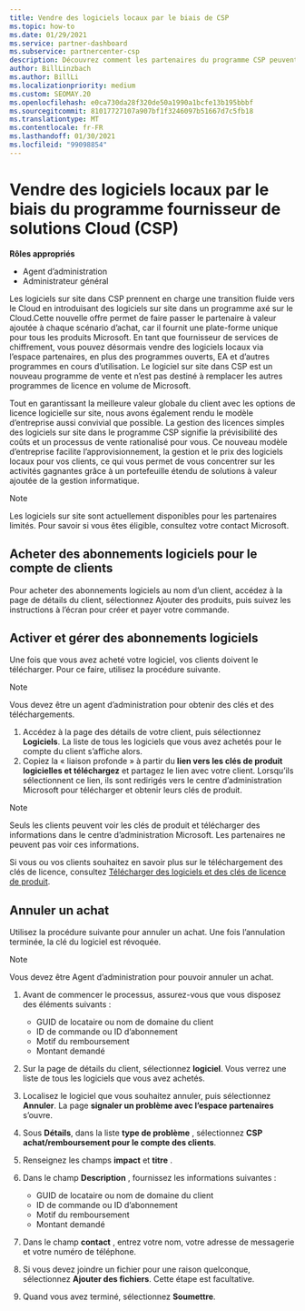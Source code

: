 ```yaml
---
title: Vendre des logiciels locaux par le biais de CSP
ms.topic: how-to
ms.date: 01/29/2021
ms.service: partner-dashboard
ms.subservice: partnercenter-csp
description: Découvrez comment les partenaires du programme CSP peuvent acheter, gérer, vendre et annuler des abonnements logiciels locaux pour le compte de clients dans l’espace partenaires.
author: BillLinzbach
ms.author: BillLi
ms.localizationpriority: medium
ms.custom: SEOMAY.20
ms.openlocfilehash: e0ca730da28f320de50a1990a1bcfe13b195bbbf
ms.sourcegitcommit: 81017727107a907bf1f3246097b51667d7c5fb18
ms.translationtype: MT
ms.contentlocale: fr-FR
ms.lasthandoff: 01/30/2021
ms.locfileid: "99098854"
---
```

# <a name="sell-on-premise-software-through-the-cloud-solution-provider-csp-program"></a>Vendre des logiciels locaux par le biais du programme fournisseur de solutions Cloud (CSP)

**Rôles appropriés**

- Agent d’administration
- Administrateur général

Les logiciels sur site dans CSP prennent en charge une transition fluide vers le Cloud en introduisant des logiciels sur site dans un programme axé sur le Cloud.Cette nouvelle offre permet de faire passer le partenaire à valeur ajoutée à chaque scénario d’achat, car il fournit une plate-forme unique pour tous les produits Microsoft. En tant que fournisseur de services de chiffrement, vous pouvez désormais vendre des logiciels locaux via l’espace partenaires, en plus des programmes ouverts, EA et d’autres programmes en cours d’utilisation. Le logiciel sur site dans CSP est un nouveau programme de vente et n’est pas destiné à remplacer les autres programmes de licence en volume de Microsoft. 
 
Tout en garantissant la meilleure valeur globale du client avec les options de licence logicielle sur site, nous avons également rendu le modèle d’entreprise aussi convivial que possible. La gestion des licences simples des logiciels sur site dans le programme CSP signifie la prévisibilité des coûts et un processus de vente rationalisé pour vous. Ce nouveau modèle d’entreprise facilite l’approvisionnement, la gestion et le prix des logiciels locaux pour vos clients, ce qui vous permet de vous concentrer sur les activités gagnantes grâce à un portefeuille étendu de solutions à valeur ajoutée de la gestion informatique. 

>[!NOTE]
>Les logiciels sur site sont actuellement disponibles pour les partenaires limités. Pour savoir si vous êtes éligible, consultez votre contact Microsoft. 


## <a name="buy-software-subscriptions-on-behalf-of-customers"></a>Acheter des abonnements logiciels pour le compte de clients

Pour acheter des abonnements logiciels au nom d’un client, accédez à la page de détails du client, sélectionnez Ajouter des produits, puis suivez les instructions à l’écran pour créer et payer votre commande.

## <a name="activate-and-manage-software-subscriptions"></a>Activer et gérer des abonnements logiciels

Une fois que vous avez acheté votre logiciel, vos clients doivent le télécharger. Pour ce faire, utilisez la procédure suivante.

>[!NOTE]
>Vous devez être un agent d’administration pour obtenir des clés et des téléchargements.

1. Accédez à la page des détails de votre client, puis sélectionnez **Logiciels**. La liste de tous les logiciels que vous avez achetés pour le compte du client s’affiche alors.
2. Copiez la « liaison profonde » à partir du **lien vers les clés de produit logicielles et téléchargez** et partagez le lien avec votre client. Lorsqu’ils sélectionnent ce lien, ils sont redirigés vers le centre d’administration Microsoft pour télécharger et obtenir leurs clés de produit.

>[!NOTE]
>Seuls les clients peuvent voir les clés de produit et télécharger des informations dans le centre d’administration Microsoft. Les partenaires ne peuvent pas voir ces informations.

Si vous ou vos clients souhaitez en savoir plus sur le téléchargement des clés de licence, consultez [Télécharger des logiciels et des clés de licence de produit](https://go.microsoft.com/fwlink/p/?linkid=2152525).

## <a name="cancel-a-purchase"></a>Annuler un achat

Utilisez la procédure suivante pour annuler un achat. Une fois l’annulation terminée, la clé du logiciel est révoquée. 

>[!NOTE]
>Vous devez être Agent d’administration pour pouvoir annuler un achat. 

1.  Avant de commencer le processus, assurez-vous que vous disposez des éléments suivants : 
    - GUID de locataire ou nom de domaine du client
    - ID de commande ou ID d’abonnement
    - Motif du remboursement
    - Montant demandé

2.  Sur la page de détails du client, sélectionnez **logiciel**. Vous verrez une liste de tous les logiciels que vous avez achetés. 

3.  Localisez le logiciel que vous souhaitez annuler, puis sélectionnez **Annuler**. La page **signaler un problème avec l’espace partenaires** s’ouvre. 

4.  Sous **Détails**, dans la liste **type de problème** , sélectionnez **CSP achat/remboursement pour le compte des clients**.

5.  Renseignez les champs **impact** et **titre** . 

6.  Dans le champ **Description** , fournissez les informations suivantes : 
    -   GUID de locataire ou nom de domaine du client
    -   ID de commande ou ID d’abonnement
    -   Motif du remboursement
    -   Montant demandé

7.  Dans le champ **contact** , entrez votre nom, votre adresse de messagerie et votre numéro de téléphone. 

8.  Si vous devez joindre un fichier pour une raison quelconque, sélectionnez **Ajouter des fichiers**. Cette étape est facultative. 

9.  Quand vous avez terminé, sélectionnez **Soumettre**.